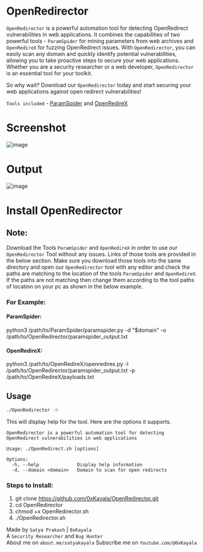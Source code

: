 # OpenRedirector
`OpenRedirector` is a powerful automation tool for detecting OpenRedirect vulnerabilities in web applications. It combines the capabilities of two powerful tools - `ParamSpider` for mining parameters from web archives and `OpenRedireX` for fuzzing OpenRedirect issues. With `OpenRedirector`, you can easily scan any domain and quickly identify potential vulnerabilities, allowing you to take proactive steps to secure your web applications. Whether you are a security researcher or a web developer, `OpenRedirector` is an essential tool for your toolkit.

So why wait? Download our `OpenRedirector` today and start securing your web applications against open redirect vulnerabilities!

`Tools included` - [ParamSpider](https://github.com/devanshbatham/ParamSpider) and [OpenRedireX](https://github.com/devanshbatham/OpenRedireX)

# Screenshot
![image](https://user-images.githubusercontent.com/16838353/231228421-61f82713-39f7-4593-8fef-a66d1dd7d758.png)

# Output
![image](https://user-images.githubusercontent.com/16838353/231231594-e9b2dd9e-bc9b-4bdc-824c-cd73e9aff118.png)

# Install OpenRedirector

## Note:
Download the Tools `ParamSpider` and `OpenRedireX` in order to use our `OpenRedirector` Tool without any issues. Links of those tools are provided in the below section. Make sure you download those tools into the same directory and open our `OpenRedirector` tool with any editor and check the paths are matching to the location of the tools `ParamSpider` and `OpenRedireX`. If the paths are not matching then change them according to the tool paths of location on your pc as shown in the below example.

### For Example:

#### ParamSpider:
python3 /path/to/ParamSpider/paramspider.py -d "$domain" -o /path/to/OpenRedirector/paramspider_output.txt
#### OpenRedireX:
python3 /path/to/OpenRedireX/openredirex.py -l /path/to/OpenRedirector/paramspider_output.txt -p /path/to/OpenRedireX/payloads.txt

## Usage

```sh
./OpenRedirector -h
```

This will display help for the tool. Here are the options it supports.


```console
OpenRedirector is a powerful automation tool for detecting OpenRedirect vulnerabilities in web applications

Usage: ./OpenRedirect.sh [options]

Options:
  -h, --help              Display help information
  -d, --domain <domain>   Domain to scan for open redirects
```  

### Steps to Install:
1. git clone https://github.com/0xKayala/OpenRedirector.git
2. cd OpenRedirector
3. chmod +x OpenRedirector.sh
4. ./OpenRedirector.sh


Made by
`Satya Prakash` | `0xKayala` \
A `Security Researcher` and `Bug Hunter` \
About me on `about.me/satyakayala`
Subscribe me on `Youtube.com/@0xKayala`
